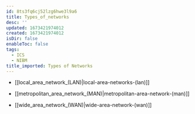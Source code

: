 ```yaml
---
id: 8ts3fq6cj52lzg6hwe3l9a6
title: Types_of_networks
desc: ''
updated: 1673421974012
created: 1673421974012
isDir: false
enableToc: false
tags:
  - ICS
  - NIBM
title_imported: Types of Networks
---
```


-  [[local_area_network_(LAN)|local-area-networks-(lan)]]

-  [[metropolitan_area_network_(MAN)|metropolitan-area-network-(man)]]

-  [[wide_area_network_(WAN)|wide-area-network-(wan)]]